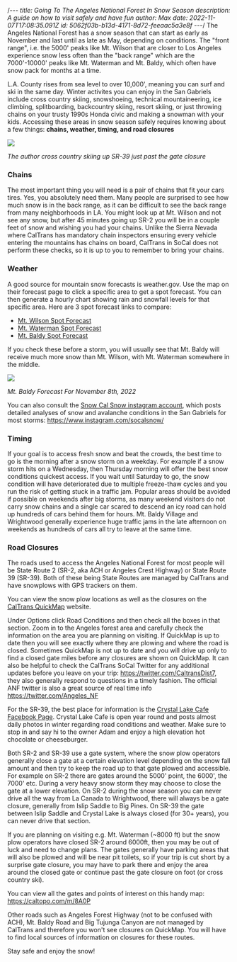 /*---
title: Going To The Angeles National Forest In Snow Season
description: A guide on how to visit safely and have fun
author: Max
date: 2022-11-07T17:08:35.091Z
id: 5062f03b-b13d-4171-8d72-feeaac5a3e8f
---*/
The Angeles National Forest has a snow season that can start as early as November and last until as late as May, depending on conditions. The "front range", i.e. the 5000' peaks like Mt. Wilson that are closer to Los Angeles experience snow less often than the "back range" which are the 7000'-10000' peaks like Mt. Waterman and Mt. Baldy, which often have snow pack for months at a time. 

L.A. County rises from sea level to over 10,000', meaning you can surf and ski in the same day. Winter activites you can enjoy in the San Gabriels include cross country skiing, snowshoeing, technical mountaineering, ice climbing, splitboarding, backcountry skiing, resort skiing, or just throwing chains on your trusty 1990s Honda civic and making a snowman with your kids. Accessing these areas in snow season safely requires knowing about a few things: **chains, weather, timing, and road closures**

![](/static/img/IMG_20191130_105302.jpg)

*The author cross country skiing up SR-39 just past the gate closure*

### **Chains**

The most important thing you will need is a pair of chains that fit your cars tires. Yes, you absolutely need them. Many people are surprised to see how much snow is in the back range, as it can be difficult to see the back range from many neighborhoods in LA. You might look up at Mt. Wilson and not see any snow, but after 45 minutes going up SR-2 you will be in a couple feet of snow and wishing you had your chains. Unlike the Sierra Nevada where CalTrans has mandatory chain inspectors ensuring every vehicle entering the mountains has chains on board, CalTrans in SoCal does not perform these checks, so it is up to you to remember to bring your chains.

### Weather

A good source for mountain snow forecasts is weather.gov. Use the map on their forecast page to click a specific area to get a spot forecast. You can then generate a hourly chart showing rain and snowfall levels for that specific area. Here are 3 spot forecast links to compare:

* [Mt. Wilson Spot Forecast](https://forecast.weather.gov/MapClick.php?lat=34.2258&lon=-118.0593&unit=0&lg=english&FcstType=graphical)
* [Mt. Waterman Spot Forecast](https://forecast.weather.gov/MapClick.php?lat=34.3377&lon=-117.937&unit=0&lg=english&FcstType=graphical)
* [Mt. Baldy Spot Forecast](https://forecast.weather.gov/MapClick.php?lat=34.2898&lon=-117.6469&unit=0&lg=english&FcstType=graphical)

If you check these before a storm, you will usually see that Mt. Baldy will receive much more snow than Mt. Wilson, with Mt. Waterman somewhere in the middle. 

![](/static/img/baldyweather.png)

*Mt. Baldy Forecast For November 8th, 2022*

You can also consult the [Snow Cal Snow instagram account](https://www.instagram.com/socalsnow/), which posts detailed analyses of snow and avalanche conditions in the San Gabriels for most storms: <https://www.instagram.com/socalsnow/>

### Timing

If your goal is to access fresh snow and beat the crowds, the best time to go is the morning after a snow storm on a weekday. For example if a snow storm hits on a Wednesday, then Thursday morning will offer the best snow conditions quickest access. If you wait until Saturday to go, the snow condition will have deteriorated due to multiple freeze-thaw cycles and you run the risk of getting stuck in a traffic jam. Popular areas should be avoided if possible on weekends after big storms, as many weekend visitors do not carry snow chains and a single car scared to descend an icy road can hold up hundreds of cars behind them for hours. Mt. Baldy Village and Wrightwood generally experience huge traffic jams in the late afternoon on weekends as hundreds of cars all try to leave at the same time.

### **Road Closures**

The roads used to access the Angeles National Forest for most people will be State Route 2 (SR-2, aka ACH or Angeles Crest Highway) or State Route 39 (SR-39). Both of these being State Routes are managed by CalTrans and have snowplows with GPS trackers on them.

You can view the snow plow locations as well as the closures on the [CalTrans QuickMap](https://quickmap.dot.ca.gov/) website.

Under Options click Road Conditions and then check all the boxes in that section. Zoom in to the Angeles forest area and carefully check the information on the area you are planning on visiting. If QuickMap is up to date then you will see exactly where they are plowing and where the road is closed. Sometimes QuickMap is not up to date and you will drive up only to find a closed gate miles before any closures are shown on QuickMap. It can also be helpful to check the CalTrans SoCal Twitter for any additional updates before you leave on your trip: <https://twitter.com/CaltransDist7>, they also generally respond to questions in a timely fashion. The official ANF twitter is also a great source of real time info <https://twitter.com/Angeles_NF>

For the SR-39, the best place for information is the [Crystal Lake Cafe Facebook Page](https://www.facebook.com/crystallakecafe). Crystal Lake Cafe is open year round and posts almost daily photos in winter regarding road conditions and weather. Make sure to stop in and say hi to the owner Adam and enjoy a high elevation hot chocolate or cheeseburger.

Both SR-2 and SR-39 use a gate system, where the snow plow operators generally close a gate at a certain elevation level depending on the snow fall amount and then try to keep the road up to that gate plowed and accessible. For example on SR-2 there are gates around the 5000' point, the 6000', the 7000' etc. During a very heavy snow storm they may choose to close the gate at a lower elevation. On SR-2 during the snow season you can never drive all the way from La Canada to Wrightwood, there will always be a gate closure, generally from Islip Saddle to Big Pines. On SR-39 the gate between Islip Saddle and Crystal Lake is always closed (for 30+ years), you can never drive that section.

If you are planning on visiting e.g. Mt. Waterman (~8000 ft) but the snow plow operators have closed SR-2 around 6000ft, then you may be out of luck and need to change plans. The gates generally have parking areas that will also be plowed and will be near pit toilets, so if your trip is cut short by a surprise gate closure, you may have to park there and enjoy the area around the closed gate or continue past the gate closure on foot (or cross country ski). 

You can view all the gates and points of interest on this handy map: <https://caltopo.com/m/8A0P>

Other roads such as Angeles Forest Highway (not to be confused with ACH), Mt. Baldy Road and Big Tujunga Canyon are not managed by CalTrans and therefore you won't see closures on QuickMap. You will have to find local sources of information on closures for these routes.

Stay safe and enjoy the snow!